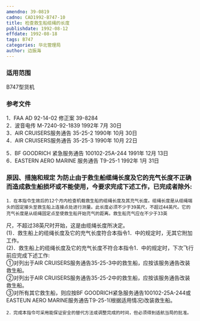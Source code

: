 ```yaml
---
amendno: 39-0819  
cadno: CAD1992-B747-10  
title: 检查救生船缆绳的长度  
publishdate: 1992-08-12  
effdate: 1992-08-18  
tags: B747  
categories: 华北管理局  
author: 边振海  
---
```

  
### 适用范围  
B747型货机  
  
<!--more-->  
### 参考文件  
1．FAA AD 92-14-02 修正案 39-8284  
2．波音电传 M-7240-92-1839 1992年 7月 30日  
 3．AIR CRUISERS服务通告 35-25-2 1990年 10月 30日  
 4．AIR CRUISERS服务通告 35-25-3 1990年 10月 22日  
  
 5．BF GOODRICH 紧急服务通告 100102-25A-244 1991年 12月 13日  
 6．EASTERN AERO MARINE 服务通告 T9-25-1 1992年 1月 31日  
  
### 原因、措施和规定     为防止由于救生船缆绳长度及它的充气长度不正确而造成救生船损坏或不能使用，今要求完成下述工作，已完成者除外:  
    1．在本指令生效后的12个月内检查机载救生船的缆绳长度及其充气长度。缆绳长度是从缆绳端头的固定接头至救生船上连接点处进行测量。此长度必须不少于39英尺，不超过44英尺。它的充气长度是从缆绳固定点至使救生船开始充气的距离。救生船充气应在不少于33英  
  
尺，不超过38英尺时开始，这是由缆绳长度所决定。  
      (1)．救生船上的缆绳长度及它的充气长度符合本指令1．中的规定时，无其它附加工作。  
      (2)．救生船上的缆绳长度及它的充气长度不符合本指令1．中的规定时，下次飞行前应完成下述工作:  
        ①对列出于AIR CRUISERS服务通告35-25-3中的救生船，应按该服务通告改装救生船。  
        ②对列出于AIR CRUISERS服务通告35-25-2中的救生船，应按该服务通告改装救生船。  
③对所有其它救生船，则应按BF GOODRICH紧急服务通告100102-25A-244或EASTEUN AERO MARINE服务通告T9-25-1(根据适用情况)改装救生船。  
  
    2．完成本指令可采用能保证安全的替代方法或调整完成的时间，但必须得到适航当局的批准。  

